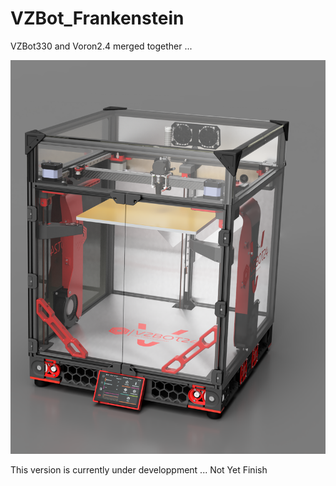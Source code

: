 # VZBot_Frankenstein

 VZBot330 and Voron2.4 merged together ...

 ![plot](./PICTURES/VZBot_Frakenstein_TripleZ_Assembly_2023-Apr-30_02-39-27AM-000_CustomizedView19959466004_png.png)

 This version is currently under developpment ... Not Yet Finish
